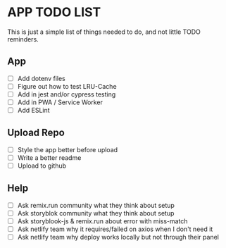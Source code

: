 # APP TODO LIST

This is just a simple list of things needed to do, and not little TODO reminders.

## App

-   [ ] Add dotenv files
-   [ ] Figure out how to test LRU-Cache
-   [ ] Add in jest and/or cypress testing
-   [ ] Add in PWA / Service Worker
-   [ ] Add ESLint

## Upload Repo

-   [ ] Style the app better before upload
-   [ ] Write a better readme
-   [ ] Upload to github

## Help

-   [ ] Ask remix.run community what they think about setup
-   [ ] Ask storyblok community what they think about setup
-   [ ] Ask storyblook-js & remix.run about error with miss-match
-   [ ] Ask netlify team why it requires/failed on axios when I don't need it
-   [ ] Ask netlify team why deploy works locally but not through their panel
